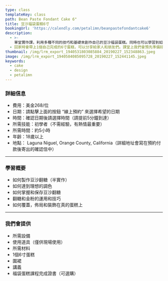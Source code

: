 ```yaml
---
type: class
templateKey: class
path: Bean Paste Fondant Cake 6"
title: 豆沙福袋蛋糕6寸
bookingUrl: 'https://calendly.com/petalimn/beanpastefondantcake6'
description:
  - >-
    單堂實作課，利用多種不同的技巧和基礎來創作自已的豆沙福袋蛋糕。同時也可以學習到如何用豆沙為食材來製作具有延展性的豆沙翻糖，以及如何完整地裝飾在蛋糕上。不僅吃起來較市售翻糖可口，在健康上也升級。
  - 回家時會帶上1個自己完成的6寸蛋糕，可以分享給家人和朋友們。課堂上我們會預先準備好蛋糕體，這樣同學們可以專注在裝飾蛋糕。
thumbnail: /img/lrm_export_1940531803085884_20190227_152348863.jpeg
image: /img/lrm_export_1940584085095728_20190227_152441145.jpeg
keywords:
  - cake
  - design
  - petalimn
---
```

### 詳細信息

* 費用：美金268/位
* 日期：請點擊上面的按鈕 “線上預約” 來選擇希望的日期
* 時間：確認日期後請選擇時間（請提前5分鐘到達）
* 所需技能：初學者（不需經驗，有熱情最重要）
* 所需時間：約5小時
* 年齡：18歲以上
* 地點： Laguna Niguel, Orange County, California（詳細地址會寫在預約付款後寄出的確認信中）

- - -

### 學習概要

* 如何製作豆沙翻糖（半實作）
* 如何達到理想的調色
* 如何掌握和保存豆沙翻糖
* 翻糖和金粉的運用和技巧
* 如何覆蓋，佈局和裝飾在真的蛋糕上

- - -

### 我們會提供

* 所需設備
* 使用道具（僅供現場使用）
* 所需材料
* 1個6寸蛋糕
* 圍裙
* 講義
* 福袋蛋糕課程完成證書（可選購）
